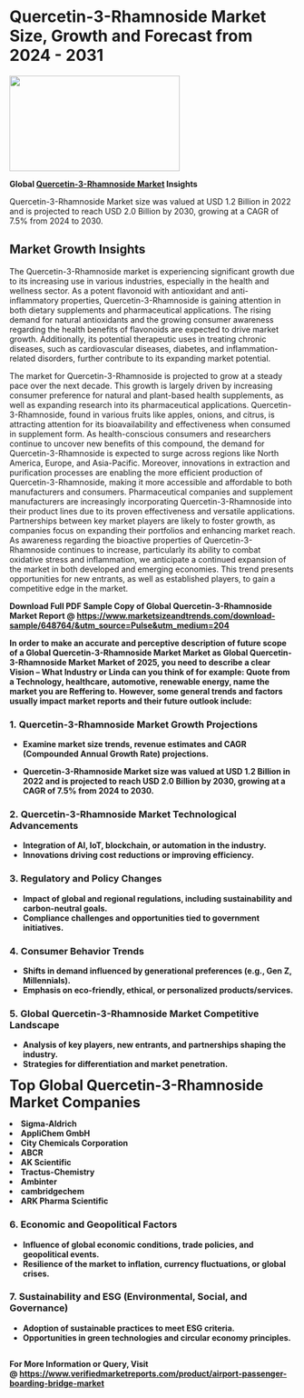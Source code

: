 <H1>Quercetin-3-Rhamnoside Market Size, Growth and Forecast from 2024 - 2031</H1><img class="aligncenter size-medium wp-image-584254" src="https://thirdeyenews.in/wp-content/uploads/2024/09/Global-Market-Research-300x168.jpeg" alt="" width="300" height="168" /><p><strong>Global&nbsp;<a href="https://www.marketsizeandtrends.com/download-sample/648764/&amp;utm_source=Pulse&amp;utm_medium=204">Quercetin-3-Rhamnoside Market</a> Insights</strong></p><p>Quercetin-3-Rhamnoside Market size was valued at USD 1.2 Billion in 2022 and is projected to reach USD 2.0 Billion by 2030, growing at a CAGR of 7.5% from 2024 to 2030.</p><p><h2>Market Growth Insights</h2> <p>The Quercetin-3-Rhamnoside market is experiencing significant growth due to its increasing use in various industries, especially in the health and wellness sector. As a potent flavonoid with antioxidant and anti-inflammatory properties, Quercetin-3-Rhamnoside is gaining attention in both dietary supplements and pharmaceutical applications. The rising demand for natural antioxidants and the growing consumer awareness regarding the health benefits of flavonoids are expected to drive market growth. Additionally, its potential therapeutic uses in treating chronic diseases, such as cardiovascular diseases, diabetes, and inflammation-related disorders, further contribute to its expanding market potential.</p> <p><strong></strong></p> <p>The market for Quercetin-3-Rhamnoside is projected to grow at a steady pace over the next decade. This growth is largely driven by increasing consumer preference for natural and plant-based health supplements, as well as expanding research into its pharmaceutical applications. Quercetin-3-Rhamnoside, found in various fruits like apples, onions, and citrus, is attracting attention for its bioavailability and effectiveness when consumed in supplement form. As health-conscious consumers and researchers continue to uncover new benefits of this compound, the demand for Quercetin-3-Rhamnoside is expected to surge across regions like North America, Europe, and Asia-Pacific. Moreover, innovations in extraction and purification processes are enabling the more efficient production of Quercetin-3-Rhamnoside, making it more accessible and affordable to both manufacturers and consumers. Pharmaceutical companies and supplement manufacturers are increasingly incorporating Quercetin-3-Rhamnoside into their product lines due to its proven effectiveness and versatile applications. Partnerships between key market players are likely to foster growth, as companies focus on expanding their portfolios and enhancing market reach. As awareness regarding the bioactive properties of Quercetin-3-Rhamnoside continues to increase, particularly its ability to combat oxidative stress and inflammation, we anticipate a continued expansion of the market in both developed and emerging economies. This trend presents opportunities for new entrants, as well as established players, to gain a competitive edge in the market. <p><strong></p><p><span class=""><strong>Download Full PDF Sample Copy of Global Quercetin-3-Rhamnoside Market Report</strong> @ <a href="https://www.marketsizeandtrends.com/download-sample/648764/&amp;utm_source=Pulse&amp;utm_medium=204" target="_blank">https://www.marketsizeandtrends.com/download-sample/648764/&amp;utm_source=Pulse&amp;utm_medium=204</a></span></p><p>In order to make an accurate and perceptive description of future scope of a Global&nbsp;Quercetin-3-Rhamnoside Market Market as Global&nbsp;Quercetin-3-Rhamnoside Market Market of 2025, you need to describe a clear Vision &ndash; What Industry or Linda can you think of for example: Quote from a Technology, healthcare, automotive, renewable energy, name the market you are Reffering to. However, some general trends and factors usually impact market reports and their future outlook include:</p><h3>1.&nbsp;<strong>Quercetin-3-Rhamnoside Market Growth Projections</strong></h3><ul><li>Examine market size trends, revenue estimates and CAGR (Compounded Annual Growth Rate) projections.</li><li><p>Quercetin-3-Rhamnoside Market size was valued at USD 1.2 Billion in 2022 and is projected to reach USD 2.0 Billion by 2030, growing at a CAGR of 7.5% from 2024 to 2030.</p></li></ul><h3>2.&nbsp;<strong>Quercetin-3-Rhamnoside Market Technological Advancements</strong></h3><ul><li>Integration of AI, IoT, blockchain, or automation in the industry.</li><li>Innovations driving cost reductions or improving efficiency.</li></ul><h3>3.&nbsp;<strong>Regulatory and Policy Changes</strong></h3><ul><li>Impact of global and regional regulations, including sustainability and carbon-neutral goals.</li><li>Compliance challenges and opportunities tied to government initiatives.</li></ul><h3>4.&nbsp;<strong>Consumer Behavior Trends</strong></h3><ul><li>Shifts in demand influenced by generational preferences (e.g., Gen Z, Millennials).</li><li>Emphasis on eco-friendly, ethical, or personalized products/services.</li></ul><h3>5.&nbsp;<strong>Global Quercetin-3-Rhamnoside Market Competitive Landscape</strong></h3><ul><li>Analysis of key players, new entrants, and partnerships shaping the industry.</li><li>Strategies for differentiation and market penetration.</li></ul><p data-pm-slice="1 1 []"><span style="color: inherit; font-family: inherit; font-size: 25px;">Top Global Quercetin-3-Rhamnoside Market Companies</span></p><div class="" data-test-id=""><p><li>Sigma-Aldrich</li><li> AppliChem GmbH</li><li> City Chemicals Corporation</li><li> ABCR</li><li> AK Scientific</li><li> Tractus-Chemistry</li><li> Ambinter</li><li> cambridgechem</li><li> ARK Pharma Scientific</li></p></div><h3>6.&nbsp;<strong>Economic and Geopolitical Factors</strong></h3><ul><li>Influence of global economic conditions, trade policies, and geopolitical events.</li><li>Resilience of the market to inflation, currency fluctuations, or global crises.</li></ul><h3>7.&nbsp;<strong>Sustainability and ESG (Environmental, Social, and Governance)</strong></h3><ul><li>Adoption of sustainable practices to meet ESG criteria.</li><li>Opportunities in green technologies and circular economy principles.</li></ul><h2><strong style="font-size: 14px;">For More Information or Query, Visit @&nbsp;</strong><a style="background-color: #ffffff; font-size: 14px;" href="https://www.marketsizeandtrends.com/report/quercetin-3-rhamnoside-market/" target="_blank">https://www.verifiedmarketreports.com/product/airport-passenger-boarding-bridge-market</a></h2>

